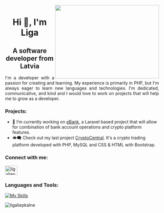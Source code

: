 
<img align="right" width="340" height="240" src="https://cdn.dribbble.com/users/330915/screenshots/3587000/media/cf9c914d04e017ab821bab2ee0bb87cb.gif">

<h1 align="center">Hi 👋, I'm Liga</h1>
<h2 align="center">A software developer from Latvia</h2>

<p align="justify">I'm a developer with a passion for creating and learning. My experience is primarily in PHP, but I'm always eager to learn new languages and technologies. I'm dedicated, communicative, and kind and I would love to work on projects that will help me to grow as a developer. </p>

<h3 align="left">Projects:</h3>
<p align="justify">

- 🔭 I’m currently working on [eBank](https://github.com/LigaLiepkalne/eBank), a Laravel based project that will allow for combination of bank account operations and crypto platform features. 
-	:eye_speech_bubble: Check out my last project [CryptoCentral](https://github.com/LigaLiepkalne/CryptoCentral). It's a crypto trading platform developed with PHP, MySQL and CSS & HTML with Bootstrap.</p>

<h3 align="left">Connect with me:</h3>
<p align="left">
<a href="https://linkedin.com/in/ligaliepkalne" target="blank"><img align="center" src="https://raw.githubusercontent.com/rahuldkjain/github-profile-readme-generator/master/src/images/icons/Social/linked-in-alt.svg" alt="ligaliepkalne" height="30" width="40" /></a>
</p>

<h3 align="left">Languages and Tools:</h3>

[![My Skills](https://skillicons.dev/icons?i=php,laravel,mysql,html,css,bootstrap,js,ts,vue,git&theme=dark)](https://skillicons.dev)

<p><img align="left" src="https://github-readme-stats-eight-theta.vercel.app/api/top-langs?username=ligaliepkalne&show_icons=true&locale=en&layout=compact" alt="ligaliepkalne" /></p>
